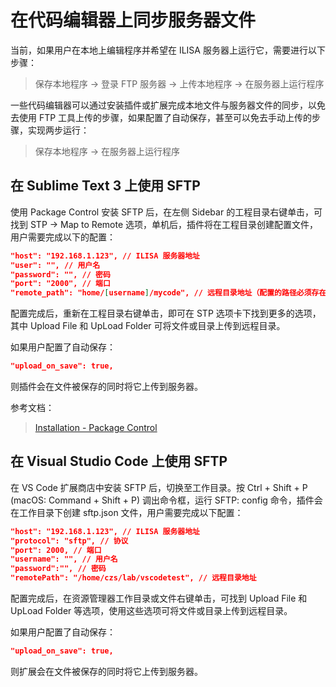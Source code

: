 # 在代码编辑器上同步服务器文件

当前，如果用户在本地上编辑程序并希望在 ILISA 服务器上运行它，需要进行以下步骤：

> 保存本地程序 -> 登录 FTP 服务器 -> 上传本地程序 -> 在服务器上运行程序

一些代码编辑器可以通过安装插件或扩展完成本地文件与服务器文件的同步，以免去使用 FTP 工具上传的步骤，如果配置了自动保存，甚至可以免去手动上传的步骤，实现两步运行：

> 保存本地程序 -> 在服务器上运行程序



## 在 Sublime Text 3 上使用 SFTP

使用 Package Control 安装 SFTP 后，在左侧 Sidebar 的工程目录右键单击，可找到 STP -> Map to Remote 选项，单机后，插件将在工程目录创建配置文件，用户需要完成以下的配置：

``` json
"host": "192.168.1.123", // ILISA 服务器地址
"user": "", // 用户名
"password": "", // 密码
"port": "2000", // 端口
"remote_path": "home/[username]/mycode", // 远程目录地址（配置的路径必须存在）
```

配置完成后，重新在工程目录右键单击，即可在 STP 选项卡下找到更多的选项，其中 Upload File 和 UpLoad Folder 可将文件或目录上传到远程目录。

如果用户配置了自动保存：

```json
"upload_on_save": true,
```

则插件会在文件被保存的同时将它上传到服务器。 

参考文档：

> [Installation - Package Control](https://packagecontrol.io/installation)



## 在 Visual Studio Code 上使用 SFTP

在 VS Code 扩展商店中安装 SFTP 后，切换至工作目录。按 Ctrl + Shift + P (macOS: Command + Shift + P) 调出命令框，运行 SFTP: config 命令，插件会在工作目录下创建 sftp.json 文件，用户需要完成以下配置：

```json
"host": "192.168.1.123", // ILISA 服务器地址
"protocol": "sftp", // 协议
"port": 2000, // 端口
"username": "", // 用户名
"password":"", // 密码
"remotePath": "/home/czs/lab/vscodetest", // 远程目录地址
```

配置完成后，在资源管理器工作目录或文件右键单击，可找到 Upload File 和 UpLoad Folder 等选项，使用这些选项可将文件或目录上传到远程目录。

如果用户配置了自动保存：

```json
"upload_on_save": true,
```

则扩展会在文件被保存的同时将它上传到服务器。 